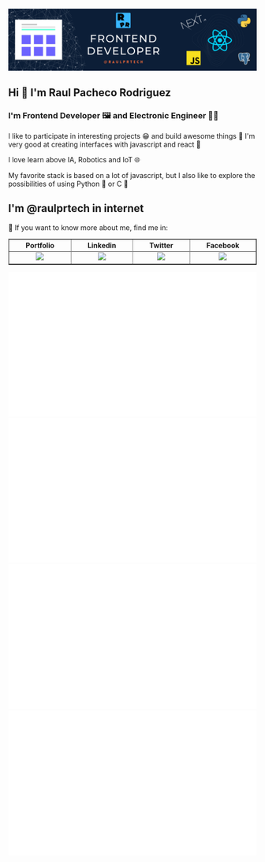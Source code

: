 ![](https://raw.githubusercontent.com/RaulprTech/RaulprTech/master/5.png)

## Hi 👋   I'm **Raul Pacheco Rodriguez**

### I'm Frontend Developer 🖼️ and Electronic Engineer 👨‍🔬 

I like to participate in interesting projects 😁 and build awesome things 🧩 I'm very good at creating interfaces with javascript and react 🚀

I love learn above IA, Robotics and IoT 🌐

My favorite stack is based on a lot of javascript, but I also like to explore the possibilities of using Python 🐍 or C 👾


<!-- <table align="center">
  <tr>
  </tr>
  <tr align="center">
    <td width="10%">
      <img width="80%" src="https://www.vectorlogo.zone/logos/reactjs/reactjs-ar21.svg">
    </td>
    <td width="10%">
      <img width="90%" src="https://www.vectorlogo.zone/logos/tailwindcss/tailwindcss-ar21.svg">
    </td>
    <td width="10%">
      <img width="80%" src="https://www.vectorlogo.zone/logos/nodejs/nodejs-ar21.svg">
    </td>
    <td width="10%">
      <img width="80%" src="https://www.vectorlogo.zone/logos/mongodb/mongodb-ar21.svg">
    </td>
    <td width="10%">
      <img width="80%" src="https://www.vectorlogo.zone/logos/python/python-horizontal.svg">
    </td>
    <td width="10%">
      <img width="80%" src="https://www.vectorlogo.zone/logos/getbootstrap/getbootstrap-ar21.svg">
    </td>
  </tr>
</table> -->


## I'm @raulprtech in internet


🔎 If you want to know more about me, find me in:

 
<table align="center" border="1" >
  <thead>
    <th>Portfolio</th>
    <th>Linkedin</th>
    <th>Twitter</th>
    <th>Facebook</th>
  </thead>
  <tr></tr>
  <tr align="center">
    <td width="10%">
      <a href="https://raulprtech.netlify.app/">
        <img width="20%" src="https://raulprtech.netlify.app/static/logo-616523d5edf673bc6ed72190727931a1.png">
      </a>
    </td>
    <td width="10%">
      <a href="https://www.linkedin.com/in/raulprtech">
        <img width="50%" src="https://www.vectorlogo.zone/logos/linkedin/linkedin-ar21.svg">
      </a>
    </td>
    <td width="10%">
      <a href="https://twitter.com/raulprtech">
        <img width="50%" src="https://www.vectorlogo.zone/logos/twitter/twitter-ar21.svg">
      </a>
    </td>
    <td width="10%">
      <a href="https://www.facebook.com/RaulprTech">
        <img width="50%" src="https://www.vectorlogo.zone/logos/facebook/facebook-ar21.svg">
      </a>
    </td>
  </tr>
</table>

<!--
**RaulprTech/RaulprTech** is a ✨ _special_ ✨ repository because its `README.md` (this file) appears on your GitHub profile.

Here are some ideas to get you started:

- 🔭 I’m currently working on ...
- 🌱 I’m currently learning ...
- 👯 I’m looking to collaborate on ...
- 🤔 I’m looking for help with ...
- 💬 Ask me about ...
- 📫 How to reach me: ...
- 😄 Pronouns: ...
- ⚡ Fun fact: ...
-->

![](https://raw.githubusercontent.com/RaulprTech/github-stats/master/generated/overview.svg#gh-dark-mode-only)
![](https://raw.githubusercontent.com/RaulprTech/github-stats/master/generated/overview.svg#gh-light-mode-only)
![](https://raw.githubusercontent.com/RaulprTech/github-stats/master/generated/languages.svg#gh-dark-mode-only)
![](https://raw.githubusercontent.com/RaulprTech/github-stats/master/generated/languages.svg#gh-light-mode-only)
